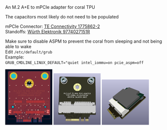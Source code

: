 An M.2 A+E to mPCIe adapter for coral TPU

The capacitors most likely do not need to be populated

mPCIe Connector: [TE Connectivity 1775862-2](https://www.digikey.co.uk/en/products/detail/te-connectivity-amp-connectors/1775862-2/5430585)  
Standoffs: [Würth Elektronik 9774027151R](https://www.digikey.co.uk/en/products/detail/w%C3%BCrth-elektronik/9774027151R/5320625)  
  
Make sure to disable ASPM to prevent the coral from sleeping and not being able to wake  
Edit `/etc/default/grub`  
Example:  
`GRUB_CMDLINE_LINUX_DEFAULT="quiet intel_iommu=on pcie_aspm=off`

<p float="left">
  <img src="/images/board.PNG" width="30%" />
  <img src="/images/3d.PNG" width="30%" /> 
  <img src="/images/3dcoral.PNG" width="30%" />
</p>
